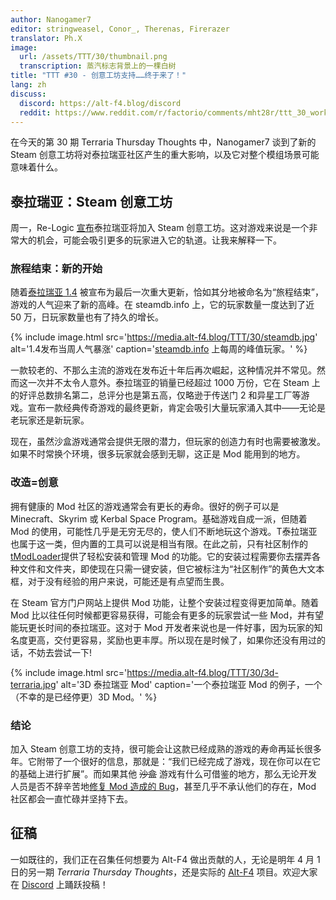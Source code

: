 ```yaml
---
author: Nanogamer7
editor: stringweasel, Conor_, Therenas, Firerazer
translator: Ph.X
image:
  url: /assets/TTT/30/thumbnail.png
  transcription: 蒸汽标志背景上的一棵白树
title: "TTT #30 - 创意工坊支持……终于来了！"
lang: zh
discuss:
  discord: https://alt-f4.blog/discord
  reddit: https://www.reddit.com/r/factorio/comments/mht28r/ttt_30_workshop_support_finally/
---
```


在今天的第 30 期 Terraria Thursday Thoughts 中，Nanogamer7 谈到了新的 Steam 创意工坊将对泰拉瑞亚社区产生的重大影响，以及它对整个模组场景可能意味着什么。

## 泰拉瑞亚：Steam 创意工坊

周一，Re-Logic [宣布](https://terraria.fandom.com/wiki/1.4.0.1)泰拉瑞亚将加入 Steam 创意工坊。这对游戏来说是一个非常大的机会，可能会吸引更多的玩家进入它的轨道。让我来解释一下。

### 旅程结束：新的开始

随着[泰拉瑞亚 1.4](https://terraria.fandom.com/zh/wiki/1.4.0.1) 被宣布为最后一次重大更新，恰如其分地被命名为“旅程结束”，游戏的人气迎来了新的高峰。在 steamdb.info 上，它的玩家数量一度达到了近 50 万，日玩家数量也有了持久的增长。

{% include image.html src='https://media.alt-f4.blog/TTT/30/steamdb.jpg' alt='1.4发布当周人气暴涨' caption='<a href="https://steamdb.info/app/105600/graphs/">steamdb.info</a> 上每周的峰值玩家。' %}

一款较老的、不那么主流的游戏在发布近十年后再次崛起，这种情况并不常见。然而这一次并不太令人意外。泰拉瑞亚的销量已经超过 1000 万份，它在 Steam 上的好评总数排名第二，总评分也是第五高，仅略逊于传送门 2 和异星工厂等游戏。宣布一款经典传奇游戏的最终更新，肯定会吸引大量玩家涌入其中——无论是老玩家还是新玩家。

现在，虽然沙盒游戏通常会提供无限的潜力，但玩家的创造力有时也需要被激发。如果不时常换个环境，很多玩家就会感到无聊，这正是 Mod 能用到的地方。

### 改造=创意

拥有健康的 Mod 社区的游戏通常会有更长的寿命。很好的例子可以是 Minecraft、Skyrim 或 Kerbal Space Program。基础游戏自成一派，但随着 Mod 的使用，可能性几乎是无穷无尽的，使人们不断地玩这个游戏。T泰拉瑞亚也属于这一类，但内置的工具可以说是相当有限。在此之前，只有社区制作的 [tModLoader](https://www.tmodloader.net/)提供了轻松安装和管理 Mod 的功能。它的安装过程需要你去摆弄各种文件和文件夹，即使现在只需一键安装，但它被标注为“社区制作”的黄色大文本框，对于没有经验的用户来说，可能还是有点望而生畏。

在 Steam 官方门户网站上提供 Mod 功能，让整个安装过程变得更加简单。随着 Mod 比以往任何时候都更容易获得，可能会有更多的玩家尝试一些 Mod，并有望能玩更长时间的泰拉瑞亚。这对于 Mod 开发者来说也是一件好事，因为玩家的知名度更高，交付更容易，奖励也更丰厚。所以现在是时候了，如果你还没有用过的话，不妨去尝试一下!

{% include image.html src='https://media.alt-f4.blog/TTT/30/3d-terraria.jpg' alt='3D 泰拉瑞亚 Mod' caption='一个泰拉瑞亚 Mod 的例子，一个（不幸的是已经停更）3D Mod。' %}

### 结论

加入 Steam 创意工坊的支持，很可能会让这款已经成熟的游戏的寿命再延长很多年。它附带了一个很好的信息，那就是：“我们已经完成了游戏，现在你可以在它的基础上进行扩展”。而如果其他 ~~沙盒~~ 游戏有什么可借鉴的地方，那么无论开发人员是否不辞辛苦地[修复 Mod 造成的 Bug](https://forums.factorio.com/viewtopic.php?f=11&t=84204)，甚至几乎不承认他们的存在，Mod 社区都会一直忙碌并坚持下去。

## 征稿

一如既往的，我们正在召集任何想要为 Alt-F4 做出贡献的人，无论是明年 4 月 1 日的另一期 *Terraria Thursday Thoughts*，还是实际的 [Alt-F4](https://alt-f4.blog) 项目。欢迎大家在 [Discord](https://alt-f4.blog/discord) 上踊跃投稿！

